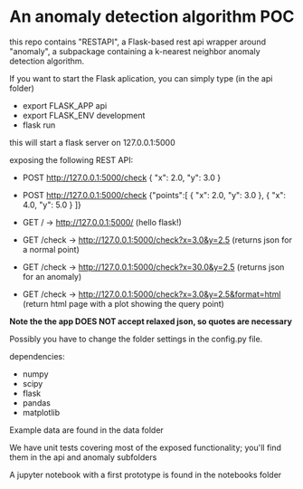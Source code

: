 # An anomaly detection algorithm POC

this repo contains "RESTAPI", a Flask-based rest api wrapper around "anomaly", a subpackage containing a k-nearest neighbor anomaly detection algorithm.

If you want to start the Flask aplication, you can simply type (in the api folder)

 - export FLASK_APP api
 - export FLASK_ENV development
 - flask run

this will start a flask server on 127.0.0.1:5000

exposing the following REST API:
- POST http://127.0.0.1:5000/check
{
	"x": 2.0,
	"y": 3.0
}

 - POST http://127.0.0.1:5000/check
{"points":[
	{ 
		"x": 2.0,
		"y": 3.0
	},
	{ 
		"x": 4.0,
		"y": 5.0
	}
]}

 - GET /      -> http://127.0.0.1:5000/ (hello flask!)
 - GET /check -> http://127.0.0.1:5000/check?x=3.0&y=2.5 (returns json for a normal point)
 - GET /check -> http://127.0.0.1:5000/check?x=30.0&y=2.5 (returns json for an anomaly)
 - GET /check -> http://127.0.0.1:5000/check?x=3.0&y=2.5&format=html (return html page with a plot showing the query point)

 

**Note the the app DOES NOT accept relaxed json, so quotes are necessary**

Possibly you have to change the folder settings in the config.py file. 

dependencies:
* numpy
* scipy
* flask
* pandas
* matplotlib


Example data are found in the data folder

We have unit tests covering most of the exposed functionality; you'll find them in the api and anomaly subfolders

A jupyter notebook with a first prototype is found in the notebooks folder

